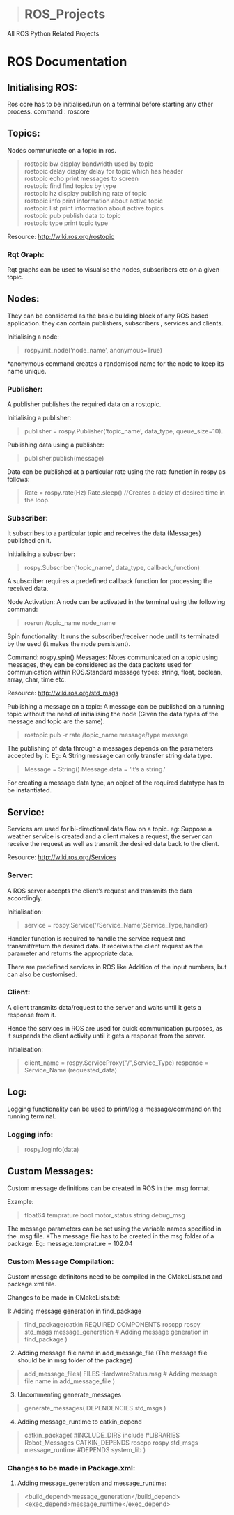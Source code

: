 > # ROS_Projects
All ROS Python Related Projects

# ROS Documentation

## Initialising ROS:
Ros core has to be initialised/run on a terminal before starting any other process.
command : roscore

## Topics:
Nodes communicate on a topic in ros.

> rostopic bw     display bandwidth used by topic <br>
> rostopic delay display delay for topic which has header <br>
> rostopic echo   print messages to screen <br>
> rostopic find   find topics by type<br>
> rostopic hz     display publishing rate of topic <br>
> rostopic info   print information about active topic <br>
> rostopic list   print information about active topics <br>
> rostopic pub    publish data to topic <br>
> rostopic type   print topic type <br>

Resource: http://wiki.ros.org/rostopic

### Rqt Graph:
Rqt graphs can be used to visualise the nodes, subscribers etc on a given topic.

## Nodes:
They can be considered as the basic building block of any ROS based application. they can contain publishers, subscribers , services and clients.

Initialising a node: 
> rospy.init_node(‘node_name’, anonymous=True)

*anonymous command creates a randomised name for the node to keep its name  unique.
### Publisher: 
A publisher publishes the required data on a rostopic.

Initialising a publisher: 
> publisher = rospy.Publisher(‘topic_name’, data_type, queue_size=10).


Publishing data using a publisher:
> publisher.publish(message)

Data can be published at a particular rate using the rate function in rospy as follows:
> Rate = rospy.rate(Hz)
> Rate.sleep()     //Creates a delay of desired time in the loop.

### Subscriber: 
It subscribes to a particular topic and receives the data (Messages) published on it.

Initialising a subscriber: 
> rospy.Subscriber('topic_name', data_type, callback_function)

A subscriber requires a predefined callback function for processing the received data.

Node Activation:
A node can be activated in the terminal using the following command:
> rosrun /topic_name node_name

Spin functionality:
It runs the subscriber/receiver node until its terminated by the used (it makes the node persistent).

Command: rospy.spin()
Messages:
Notes communicated on a topic using messages, they can be considered as the data packets used for communication within ROS.Standard message types: string, float, boolean, array, char, time etc.

Resource: http://wiki.ros.org/std_msgs

Publishing a message on a topic:
A message can be published on a running topic without the need of initialising the node (Given the data types of the message and topic are the same).

> rostopic pub -r rate /topic_name  message/type message

The publishing of data through a messages depends on the parameters accepted by it.
Eg: A String message can only transfer string data type.
> Message = String()
> Message.data = ‘It’s a string.’

For creating a message data type, an object of the required datatype has to be instantiated.
## Service:
Services are used for bi-directional data flow on a topic. eg: Suppose a weather service is created and a client makes a request, the server can receive the request as well as transmit the desired data back to the client.

Resource: http://wiki.ros.org/Services

### Server:
A ROS server accepts the client’s request and transmits the data accordingly.

Initialisation:
> service = rospy.Service('/Service_Name',Service_Type,handler)

Handler function is required to handle the service request and transmit/return the desired data. It receives the client request as the parameter and returns the appropriate data.

There are predefined services in ROS like Addition of the input numbers, but can also be customised.
### Client:
A client transmits data/request to the server and waits until it gets a response from it.

Hence the services in ROS are used for quick communication purposes, as it suspends the client activity until it gets a response from the server.

Initialisation:
> client_name = rospy.ServiceProxy("/",Service_Type)
> response = Service_Name (requested_data)

## Log:
Logging functionality can be used to print/log a message/command on the running terminal.

### Logging info:
> rospy.loginfo(data)

## Custom Messages:
Custom message definitions can be created in ROS in the .msg format.

Example:

> float64 temprature
> bool motor_status
> string debug_msg


The message parameters can be set using the variable names specified in the .msg file.
*The message file has to be created in the msg folder of a package.
Eg: message.temprature = 102.04

### Custom Message Compilation:
Custom message definitons need to be compiled in the CMakeLists.txt and package.xml file.

Changes to be made in CMakeLists.txt:

1: Adding message generation in find_package

> find_package(catkin REQUIRED COMPONENTS
>   roscpp
>   rospy
>   std_msgs
>   message_generation     # Adding message generation in find_package
> )

2. Adding message file name in add_message_file (The message file should be in msg folder of the package)

> add_message_files(
>   FILES
>   HardwareStatus.msg  # Adding message file name in add_message_file
> )

3. Uncommenting generate_messages 

> generate_messages(
>   DEPENDENCIES
>   std_msgs
> )

4. Adding message_runtime to catkin_depend

> catkin_package(
>   #INCLUDE_DIRS include
>   #LIBRARIES Robot_Messages
>   CATKIN_DEPENDS roscpp rospy std_msgs message_runtime
>   #DEPENDS system_lib
> )


### Changes to be made in Package.xml:

1. Adding message_generation and message_runtime:

> <build_depend>message_generation</build_depend>
> <exec_depend>message_runtime</exec_depend>
